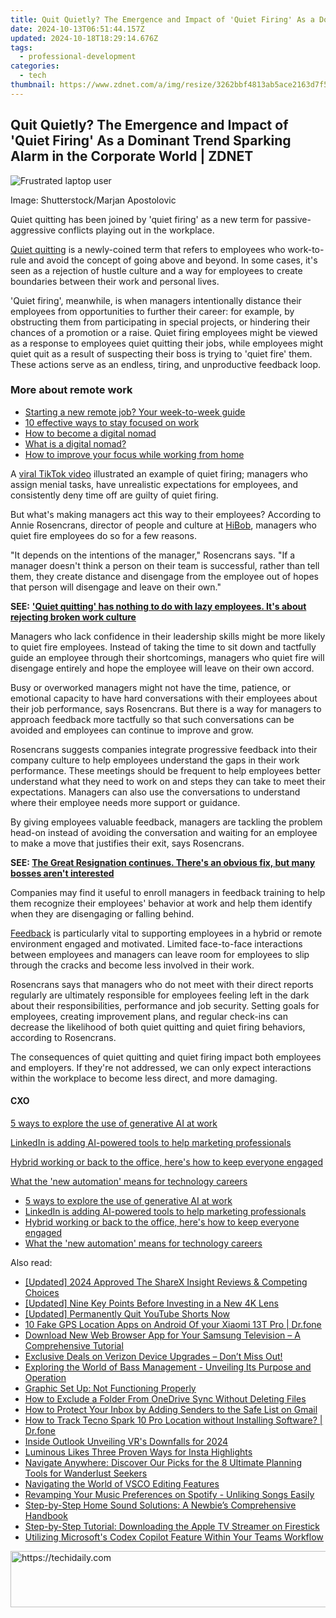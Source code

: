 ```yaml
---
title: Quit Quietly? The Emergence and Impact of 'Quiet Firing' As a Dominant Trend Sparking Alarm in the Corporate World | ZDNET
date: 2024-10-13T06:51:44.157Z
updated: 2024-10-18T18:29:14.676Z
tags:
  - professional-development
categories:
  - tech
thumbnail: https://www.zdnet.com/a/img/resize/3262bbf4813ab5ace2163d7f5f424707a92c84af/2022/01/11/d6054b2b-da4c-4a72-b7d9-18147cd212e2/shutterstock-1173443506.jpg?width=278&height=156&fit=crop&auto=webp
---
```


## Quit Quietly? The Emergence and Impact of 'Quiet Firing' As a Dominant Trend Sparking Alarm in the Corporate World | ZDNET

![Frustrated laptop user](https://www.zdnet.com/a/img/resize/8941d6a25496741efedfb39ed056adaa8e0d5ea3/2022/01/11/d6054b2b-da4c-4a72-b7d9-18147cd212e2/shutterstock-1173443506.jpg?auto=webp&precrop=5315,2986,x0,y259&width=1280)

Image: Shutterstock/Marjan Apostolovic

Quiet quitting has been joined by 'quiet firing' as a new term for passive-aggressive conflicts playing out in the workplace.

[Quiet quitting](https://www.zdnet.com/education/professional-development/quiet-quitting-is-becoming-the-new-normal-and-managers-might-need-to-accept-it/) is a newly-coined term that refers to employees who work-to-rule and avoid the concept of going above and beyond. In some cases, it's seen as a rejection of hustle culture and a way for employees to create boundaries between their work and personal lives.

'Quiet firing', meanwhile, is when managers intentionally distance their employees from opportunities to further their career: for example, by obstructing them from participating in special projects, or hindering their chances of a promotion or a raise. Quiet firing employees might be viewed as a response to employees quiet quitting their jobs, while employees might quiet quit as a result of suspecting their boss is trying to 'quiet fire' them. These actions serve as an endless, tiring, and unproductive feedback loop. 

### More about remote work

* [Starting a new remote job? Your week-to-week guide](https://www.zdnet.com/article/starting-a-new-job-guide/)
* [10 effective ways to stay focused on work](https://www.zdnet.com/article/how-to-improve-your-focus-at-work/)
* [How to become a digital nomad](https://www.zdnet.com/article/how-to-become-a-digital-nomad/)
* [What is a digital nomad?](https://www.zdnet.com/article/digital-nomad-jobs/)
* [How to improve your focus while working from home](https://www.zdnet.com/article/improve-focus-while-you-work-from-home/)

A [viral TikTok video](https://www.tiktok.com/@saraisthreads/video/7141101525778042158?is%5Ffrom%5Fwebapp=v1&item%5Fid=7141101525778042158) illustrated an example of quiet firing; managers who assign menial tasks, have unrealistic expectations for employees, and consistently deny time off are guilty of quiet firing.

But what's making managers act this way to their employees? According to Annie Rosencrans, director of people and culture at [HiBob](https://www.hibob.com/), managers who quiet fire employees do so for a few reasons. 

"It depends on the intentions of the manager," Rosencrans says. "If a manager doesn't think a person on their team is successful, rather than tell them, they create distance and disengage from the employee out of hopes that person will disengage and leave on their own."

**SEE:** [**'Quiet quitting' has nothing to do with lazy employees. It's about rejecting broken work culture**](https://www.zdnet.com/education/professional-development/quiet-quitting-has-nothing-to-do-with-rejecting-work-its-about-saying-no-to-toxic-work-culture/)

Managers who lack confidence in their leadership skills might be more likely to quiet fire employees. Instead of taking the time to sit down and tactfully guide an employee through their shortcomings, managers who quiet fire will disengage entirely and hope the employee will leave on their own accord.

Busy or overworked managers might not have the time, patience, or emotional capacity to have hard conversations with their employees about their job performance, says Rosencrans. But there is a way for managers to approach feedback more tactfully so that such conversations can be avoided and employees can continue to improve and grow.

Rosencrans suggests companies integrate progressive feedback into their company culture to help employees understand the gaps in their work performance. These meetings should be frequent to help employees better understand what they need to work on and steps they can take to meet their expectations. Managers can also use the conversations to understand where their employee needs more support or guidance.

By giving employees valuable feedback, managers are tackling the problem head-on instead of avoiding the conversation and waiting for an employee to make a move that justifies their exit, says Rosencrans.

**SEE: [The Great Resignation continues. There's an obvious fix, but many bosses aren't interested](https://www.zdnet.com/education/professional-development/the-great-resignation-continues-theres-an-obvious-fix-but-many-bosses-arent-interested/)**

Companies may find it useful to enroll managers in feedback training to help them recognize their employees' behavior at work and help them identify when they are disengaging or falling behind.

[Feedback](https://hbr.org/2013/12/building-a-feedback-rich-culture) is particularly vital to supporting employees in a hybrid or remote environment engaged and motivated. Limited face-to-face interactions between employees and managers can leave room for employees to slip through the cracks and become less involved in their work.

Rosencrans says that managers who do not meet with their direct reports regularly are ultimately responsible for employees feeling left in the dark about their responsibilities, performance and job security. Setting goals for employees, creating improvement plans, and regular check-ins can decrease the likelihood of both quiet quitting and quiet firing behaviors, according to Rosencrans.

The consequences of quiet quitting and quiet firing impact both employees and employers. If they're not addressed, we can only expect interactions within the workplace to become less direct, and more damaging. 

#### CXO

[5 ways to explore the use of generative AI at work](https://www.zdnet.com/article/6-ways-business-leaders-are-exploring-generative-ai-at-work/ "5 ways to explore the use of generative AI at work")

[LinkedIn is adding AI-powered tools to help marketing professionals](https://www.zdnet.com/article/linkedin-is-adding-ai-powered-tools-to-help-marketing-professionals/ "LinkedIn is adding AI-powered tools to help marketing professionals")

[Hybrid working or back to the office, here's how to keep everyone engaged](https://www.zdnet.com/article/hybrid-working-or-back-to-the-office-heres-how-to-keep-everyone-engaged/ "Hybrid working or back to the office, here's how to keep everyone engaged")

[What the 'new automation' means for technology careers](https://www.zdnet.com/article/what-the-new-automation-means-for-technology-careers/ "What the 'new automation' means for technology careers")

* [5 ways to explore the use of generative AI at work](https://www.zdnet.com/article/6-ways-business-leaders-are-exploring-generative-ai-at-work/ "5 ways to explore the use of generative AI at work")
* [LinkedIn is adding AI-powered tools to help marketing professionals](https://www.zdnet.com/article/linkedin-is-adding-ai-powered-tools-to-help-marketing-professionals/ "LinkedIn is adding AI-powered tools to help marketing professionals")
* [Hybrid working or back to the office, here's how to keep everyone engaged](https://www.zdnet.com/article/hybrid-working-or-back-to-the-office-heres-how-to-keep-everyone-engaged/ "Hybrid working or back to the office, here's how to keep everyone engaged")
* [What the 'new automation' means for technology careers](https://www.zdnet.com/article/what-the-new-automation-means-for-technology-careers/ "What the 'new automation' means for technology careers")

<ins class="adsbygoogle"
     style="display:block"
     data-ad-format="autorelaxed"
     data-ad-client="ca-pub-7571918770474297"
     data-ad-slot="1223367746"></ins>

<ins class="adsbygoogle"
     style="display:block"
     data-ad-client="ca-pub-7571918770474297"
     data-ad-slot="8358498916"
     data-ad-format="auto"
     data-full-width-responsive="true"></ins>

<span class="atpl-alsoreadstyle">Also read:</span>
<div><ul>
<li><a href="https://digital-screen-recording.techidaily.com/updated-2024-approved-the-sharex-insight-reviews-and-competing-choices/"><u>[Updated] 2024 Approved The ShareX Insight Reviews & Competing Choices</u></a></li>
<li><a href="https://extra-approaches.techidaily.com/updated-nine-key-points-before-investing-in-a-new-4k-lens/"><u>[Updated] Nine Key Points Before Investing in a New 4K Lens</u></a></li>
<li><a href="https://youtube-data.techidaily.com/ed-permanently-quit-youtube-shorts-now/"><u>[Updated] Permanently Quit YouTube Shorts Now</u></a></li>
<li><a href="https://android-location.techidaily.com/10-fake-gps-location-apps-on-android-of-your-xiaomi-13t-pro-drfone-by-drfone-virtual/"><u>10 Fake GPS Location Apps on Android Of your Xiaomi 13T Pro | Dr.fone</u></a></li>
<li><a href="https://techno-recovery.techidaily.com/download-new-web-browser-app-for-your-samsung-television-a-comprehensive-tutorial/"><u>Download New Web Browser App for Your Samsung Television – A Comprehensive Tutorial</u></a></li>
<li><a href="https://techno-recovery.techidaily.com/exclusive-deals-on-verizon-device-upgrades-dont-miss-out/"><u>Exclusive Deals on Verizon Device Upgrades – Don’t Miss Out!</u></a></li>
<li><a href="https://techno-recovery.techidaily.com/exploring-the-world-of-bass-management-unveiling-its-purpose-and-operation/"><u>Exploring the World of Bass Management - Unveiling Its Purpose and Operation</u></a></li>
<li><a href="https://graphic-issues.techidaily.com/graphic-set-up-not-functioning-properly/"><u>Graphic Set Up: Not Functioning Properly</u></a></li>
<li><a href="https://win-manuals.techidaily.com/how-to-exclude-a-folder-from-onedrive-sync-without-deleting-files/"><u>How to Exclude a Folder From OneDrive Sync Without Deleting Files</u></a></li>
<li><a href="https://techno-recovery.techidaily.com/how-to-protect-your-inbox-by-adding-senders-to-the-safe-list-on-gmail/"><u>How to Protect Your Inbox by Adding Senders to the Safe List on Gmail</u></a></li>
<li><a href="https://android-location-track.techidaily.com/how-to-track-tecno-spark-10-pro-location-without-installing-software-drfone-by-drfone-virtual-android/"><u>How to Track Tecno Spark 10 Pro Location without Installing Software? | Dr.fone</u></a></li>
<li><a href="https://extra-skills.techidaily.com/inside-outlook-unveiling-vrs-downfalls-for-2024/"><u>Inside Outlook Unveiling VR's Downfalls for 2024</u></a></li>
<li><a href="https://instagram-clips.techidaily.com/luminous-likes-three-proven-ways-for-insta-highlights/"><u>Luminous Likes Three Proven Ways for Insta Highlights</u></a></li>
<li><a href="https://techno-recovery.techidaily.com/navigate-anywhere-discover-our-picks-for-the-8-ultimate-planning-tools-for-wanderlust-seekers/"><u>Navigate Anywhere: Discover Our Picks for the 8 Ultimate Planning Tools for Wanderlust Seekers</u></a></li>
<li><a href="https://fox-links.techidaily.com/navigating-the-world-of-vsco-editing-features/"><u>Navigating the World of VSCO Editing Features</u></a></li>
<li><a href="https://techno-recovery.techidaily.com/revamping-your-music-preferences-on-spotify-unliking-songs-easily/"><u>Revamping Your Music Preferences on Spotify - Unliking Songs Easily</u></a></li>
<li><a href="https://techno-recovery.techidaily.com/1722847193349-step-by-step-home-sound-solutions-a-newbies-comprehensive-handbook/"><u>Step-by-Step Home Sound Solutions: A Newbie’s Comprehensive Handbook</u></a></li>
<li><a href="https://techno-recovery.techidaily.com/step-by-step-tutorial-downloading-the-apple-tv-streamer-on-firestick/"><u>Step-by-Step Tutorial: Downloading the Apple TV Streamer on Firestick</u></a></li>
<li><a href="https://techno-recovery.techidaily.com/utilizing-microsofts-codex-copilot-feature-within-your-teams-workflow/"><u>Utilizing Microsoft's Codex Copilot Feature Within Your Teams Workflow</u></a></li>
</ul></div>

<!-- affiliate ads begin -->
<a href="https://aligracehair.sjv.io/c/5597632/2115951/19272" target="_top" id="2115951">
  <img src="//a.impactradius-go.com/display-ad/19272-2115951" border="0" alt="https://techidaily.com" width="728" height="90"/>
</a>
<img height="0" width="0" src="https://aligracehair.sjv.io/i/5597632/2115951/19272" style="position:absolute;visibility:hidden;" border="0" />
<!-- affiliate ads end -->

